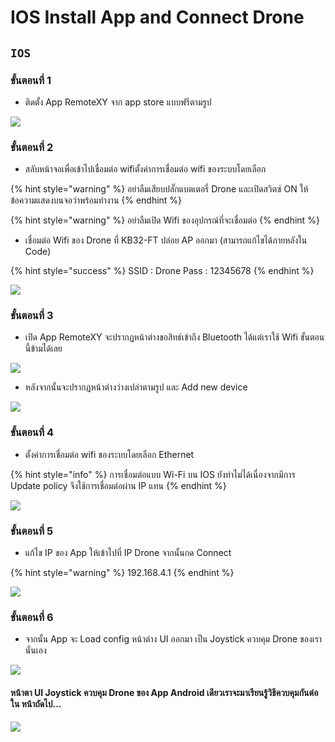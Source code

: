 # IOS Install App and Connect Drone

## **`IOS`**

### **ขั้นตอนที่ 1**

* ติดตั้ง App RemoteXY จาก app store แบบฟรีตามรูป

![](../../.gitbook/assets/image%20%28169%29.png)

### **ขั้นตอนที่ 2**

* สลับหน้าจอเพื่อเข้าไปเชื่อมต่อ wifiตั้งค่าการเชื่อมต่อ wifi ของระบบโดยเลือก

{% hint style="warning" %}
อย่าลืมเสียบปลั๊กแบตเตอรี่ Drone และเปิดสวิตซ์ ON ให้ข้อความแสดงบนจอว่าพร้อมทำงาน
{% endhint %}

{% hint style="warning" %}
อย่าลืมเปิด Wifi ของอุปกรณ์ที่จะเชื่อมต่อ
{% endhint %}

* เชื่อมต่อ Wifi ของ Drone ที่ KB32-FT ปล่อย AP ออกมา \(สามารถแก้ไขได้ภายหลังใน Code\)

{% hint style="success" %}
SSID : Drone  Pass : 12345678
{% endhint %}

![](../../.gitbook/assets/image%20%28160%29.png)

### **ขั้นตอนที่ 3**

* เปิด App RemoteXY จะปรากฏหน้าต่างขอสิทธ์เข้าถึง Bluetooth ได้แต่เราใช้ Wifi ขั้นตอนนี้ข้ามได้เลย

![](../../.gitbook/assets/image%20%28153%29.png)

* หลังจากนั้นจะปรากฏหน้าต่างว่างเปล่าตามรูป และ Add new device

![](../../.gitbook/assets/image%20%28164%29.png)

### **ขั้นตอนที่ 4**

* ตั้งค่าการเชื่อมต่อ wifi ของระบบโดยเลือก Ethernet

{% hint style="info" %}
การเชื่อมต่อแบบ Wi-Fi บน IOS ยังทำไม่ได้เนื่องจากมีการ Update policy จึงใช้การเชื่อมต่อผ่าน IP แทน
{% endhint %}

![](../../.gitbook/assets/image%20%28155%29.png)

### **ขั้นตอนที่ 5**

* แก้ไข IP ของ App ให้เข้าไปที่ IP Drone จากนั้นกด Connect

{% hint style="warning" %}
192.168.4.1
{% endhint %}

![](../../.gitbook/assets/image%20%28161%29.png)

### **ขั้นตอนที่ 6**

* จากนั้น App จะ Load config หน้าต่าง UI ออกมา เป็น Joystick ควบคุม Drone ของเรานั่นเอง

![](../../.gitbook/assets/image%20%28156%29.png)

#### หน้าตา UI Joystick ควบคุม Drone ของ App Android เดียวเราจะมาเรียนรู้วิธีควบคุมกันต่อใน หน้าถัดไป...

![](../../.gitbook/assets/image%20%28151%29.png)



